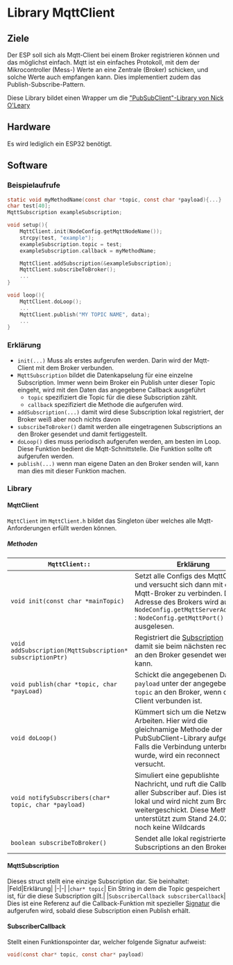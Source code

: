 # Library MqttClient

## Ziele

Der ESP soll sich als Mqtt-Client bei einem Broker registrieren können und das möglichst einfach. Mqtt ist ein einfaches Protokoll, mit dem der Mikrocontroller (Mess-) Werte an
eine Zentrale (Broker) schicken, und solche Werte auch empfangen kann. Dies implementiert
zudem das Publish-Subscribe-Pattern.

Diese Library bildet einen Wrapper um die ["PubSubClient"-Library von Nick O'Leary](https://github.com/knolleary/pubsubclient)

## Hardware

Es wird lediglich ein ESP32 benötigt.

## Software

### Beispielaufrufe

```c
static void myMethodName(const char *topic, const char *payload){...}
char test[40];
MqttSubscription exampleSubscription;

void setup(){
	MqttClient.init(NodeConfig.getMqttNodeName());
	strcpy(test, "example");
	exampleSubscription.topic = test;
	exampleSubscription.callback = myMethodName;

	MqttClient.addSubscription(&exampleSubscription);
	MqttClient.subscribeToBroker();
	...
}

void loop(){
	MqttClient.doLoop();
	...
	MqttClient.publish("MY TOPIC NAME", data);
	...
}
```

### Erklärung

* ```init(...)``` Muss als erstes aufgerufen werden. Darin wird der Mqtt-Client mit dem Broker verbunden.
* ```MqttSubscription``` bildet die Datenkapselung für eine einzelne Subscription. Immer wenn beim Broker ein Publish unter dieser Topic eingeht, wird mit den Daten das angegebene Callback ausgeführt
  * ```topic``` spezifiziert die Topic für die diese Subscription zählt.
  * ```callback``` spezifiziert die Methode die aufgerufen wird.
* ```addSubscription(...)``` damit wird diese Subscription lokal registriert, der Broker weiß aber noch nichts davon
* ```subscribeToBroker()``` damit werden alle eingetragenen Subscriptions an den Broker gesendet und damit fertiggestellt.
* ```doLoop()``` dies muss periodisch aufgerufen werden, am besten im Loop. Diese Funktion bedient die Mqtt-Schnittstelle. Die Funktion sollte oft aufgerufen werden.
* ```publish(...)``` wenn man eigene Daten an den Broker senden will, kann man dies mit dieser Funktion machen.

### Library

#### MqttClient

```MqttClient``` im ```MqttClient.h``` bildet das Singleton über welches alle Mqtt-Anforderungen erfüllt werden können.

##### Methoden

| ```MqttClient::``` | Erklärung |
|-|-|
|```void init(const char *mainTopic)```| Setzt alle Configs des MqttClients und versucht sich dann mit dem Mqtt-Broker zu verbinden.  Die Adresse des Brokers wird aus  ```NodeConfig.getMqttServerAddress()``` : ```NodeConfig.getMqttPort()``` ausgelesen. |
|```void addSubscription(MqttSubscription* subscriptionPtr)``` | Registriert die [Subscription](#mqttsubscription) lokal, damit sie beim nächsten reconnect an den Broker gesendet werden kann.  |
|```void publish(char *topic, char *payLoad)``` | Schickt die angegebenen Daten `payload` unter der angegebenen `topic` an den Broker, wenn der Client verbunden ist. |
|```void doLoop()``` | Kümmert sich um die Netzwerk-Arbeiten. Hier wird die gleichnamige Methode der PubSubClient-Library aufgerufen. Falls die Verbindung unterbrochen wurde, wird ein reconnect versucht. |
|```void notifySubscribers(char* topic, char *payload)``` | Simuliert eine gepublishte Nachricht, und ruft die Callbacks aller Subscriber auf. Dies ist nur lokal und wird nicht zum Broker weitergeschickt. Diese Methode unterstützt zum Stand 24.02.18 noch keine Wildcards |
|```boolean subscribeToBroker()``` | Sendet alle lokal registrierten Subscriptions an den Broker. |

#### MqttSubscription <a name="mqttsubscription"></a>
Dieses struct stellt eine einzige Subscription dar. Sie beinhaltet:
|Feld|Erklärung|
|-|-|
|`char* topic`| Ein String in dem die Topic gespeichert ist, für die diese Subscription gilt.|
|`SubscriberCallback subscriberCallback`| Dies ist eine Referenz auf die Callback-Funktion mit spezieller [Signatur](#callbackSignature) die aufgerufen wird, sobald diese Subscription einen Publish erhält.

#### SubscriberCallback <a name="callbackSignature"></a>
Stellt einen Funktionspointer dar, welcher folgende Signatur aufweist:

```c 
void(const char* topic, const char* payload)
```

